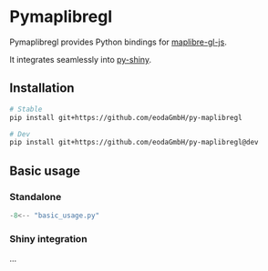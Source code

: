 # Pymaplibregl

Pymaplibregl provides Python bindings for [maplibre-gl-js](https://github.com/maplibre/maplibre-gl-js).

It integrates seamlessly into [py-shiny](https://github.com/posit-dev/py-shiny).

## Installation

```bash
# Stable
pip install git+https://github.com/eodaGmbH/py-maplibregl

# Dev
pip install git+https://github.com/eodaGmbH/py-maplibregl@dev
```

## Basic usage

### Standalone

```python
-8<-- "basic_usage.py"
```

### Shiny integration

...